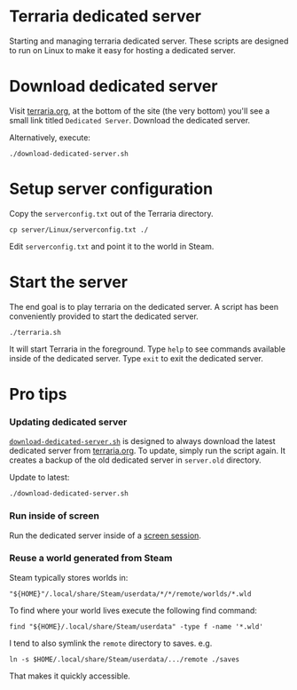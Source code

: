 # Terraria dedicated server

Starting and managing terraria dedicated server.  These scripts are designed to
run on Linux to make it easy for hosting a dedicated server.

# Download dedicated server

Visit [terraria.org][1], at the bottom of the site (the very bottom) you'll see
a small link titled `Dedicated Server`.  Download the dedicated server.

Alternatively, execute:

    ./download-dedicated-server.sh

# Setup server configuration


Copy the `serverconfig.txt` out of the Terraria directory.

    cp server/Linux/serverconfig.txt ./

Edit `serverconfig.txt` and point it to the world in Steam.

# Start the server

The end goal is to play terraria on the dedicated server.  A script has been
conveniently provided to start the dedicated server.

    ./terraria.sh

It will start Terraria in the foreground.  Type `help` to see commands available
inside of the dedicated server.  Type `exit` to exit the dedicated server.

# Pro tips

### Updating dedicated server

[`download-dedicated-server.sh`][2] is designed to always download the latest
dedicated server from [terraria.org][1].  To update, simply run the script
again.  It creates a backup of the old dedicated server in `server.old`
directory.

Update to latest:

    ./download-dedicated-server.sh

### Run inside of screen

Run the dedicated server inside of a [screen session][3].

### Reuse a world generated from Steam

Steam typically stores worlds in:

    "${HOME}"/.local/share/Steam/userdata/*/*/remote/worlds/*.wld

To find where your world lives execute the following find command:

    find "${HOME}/.local/share/Steam/userdata" -type f -name '*.wld'

I tend to also symlink the `remote` directory to saves.  e.g.

    ln -s $HOME/.local/share/Steam/userdata/.../remote ./saves

That makes it quickly accessible.

[1]: https://terraria.org/
[2]: download-dedicated-server.sh
[3]: https://help.ubuntu.com/community/Screen
